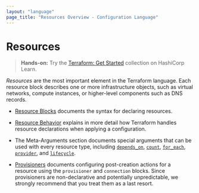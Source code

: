 ```yaml
---
layout: "language"
page_title: "Resources Overview - Configuration Language"
---
```


# Resources

> **Hands-on:** Try the [Terraform: Get Started](https://learn.hashicorp.com/collections/terraform/aws-get-started?utm_source=WEBSITE&utm_medium=WEB_IO&utm_offer=ARTICLE_PAGE&utm_content=DOCS) collection on HashiCorp Learn.

_Resources_ are the most important element in the Terraform language.
Each resource block describes one or more infrastructure objects, such
as virtual networks, compute instances, or higher-level components such
as DNS records.

- [Resource Blocks](/docs/language/resources/syntax.html) documents
  the syntax for declaring resources.

- [Resource Behavior](/docs/language/resources/behavior.html) explains in
  more detail how Terraform handles resource declarations when applying a
  configuration.

- The Meta-Arguments section documents special arguments that can be used with
  every resource type, including
  [`depends_on`](/docs/language/meta-arguments/depends_on.html),
  [`count`](/docs/language/meta-arguments/count.html),
  [`for_each`](/docs/language/meta-arguments/for_each.html),
  [`provider`](/docs/language/meta-arguments/resource-provider.html),
  and [`lifecycle`](/docs/language/meta-arguments/lifecycle.html).

- [Provisioners](/docs/language/resources/provisioners/index.html)
  documents configuring post-creation actions for a resource using the
  `provisioner` and `connection` blocks. Since provisioners are non-declarative
  and potentially unpredictable, we strongly recommend that you treat them as a
  last resort.
